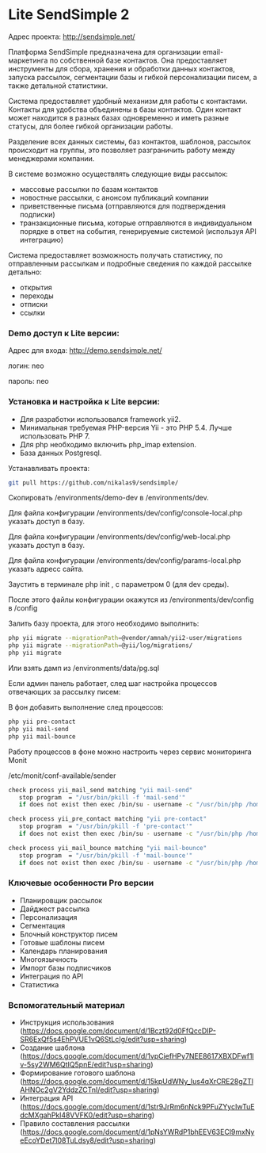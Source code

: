 # Lite SendSimple 2

Адрес проекта: http://sendsimple.net/

Платформа SendSimple предназначена для организации email-маркетинга по собственной базе контактов. Она предоставляет инструменты для сбора, хранения и обработки данных контактов, запуска рассылок, сегментации базы и гибкой персонализации писем, а также детальной статистики.

Система предоставляет удобный механизм для работы с контактами. Контакты для удобства объединены в базы контактов. Один контакт может находится в разных базах одновременно и иметь разные статусы, для более гибкой организации работы.

Разделение всех данных системы, баз контактов, шаблонов, рассылок происходит на группы, это позволяет разграничить работу между менеджерами компании.

В системе возможно осуществлять следующие виды рассылок:
- массовые рассылки по базам контактов
- новостные рассылки, с анонсом публикаций компании
- приветственные письма (отправляются для подтверждения подписки)
- транзакционные письма, которые отправляются в индивидуальном порядке в ответ на события, генерируемые системой (используя API интеграцию)

Система предоставляет возможность получать статистику,
по отправленным рассылкам и подробные сведения по каждой рассылке детально:
- открытия
- переходы
- отписки
- ссылки


### Demo доступ к Lite версии: 
 
 Адрес для входа: http://demo.sendsimple.net/

 логин: neo
 
 пароль: neo


### Установка и настройка к Lite версии:

- Для разработки использовался framework yii2.
- Минимальная требуемая PHP-версия Yii - это PHP 5.4. Лучше использовать PHP 7.
- Для php необходимо включить php_imap extension.
- База данных Postgresql.

Устанавливать проекта:
```bash
git pull https://github.com/nikalas9/sendsimple/
```
Скопировать /environments/demo-dev в /environments/dev.

Для файла конфигурации /environments/dev/config/console-local.php указать доступ в базу.

Для файла конфигурации /environments/dev/config/web-local.php указать доступ в базу.

Для файла конфигурации /environments/dev/config/params-local.php указать адресс сайта.

Заустить в терминале php init , с параметром 0 (для dev среды).

После этого файлы конфигурации окажутся из /environments/dev/config в /config

Залить базу проекта, для этого необходимо выполнить:

```bash
php yii migrate --migrationPath=@vendor/amnah/yii2-user/migrations
php yii migrate --migrationPath=@yii/log/migrations/
php yii migrate
```

Или взять дамп из /environments/data/pg.sql

Если админ панель работает, след шаг настройка процессов отвечающих за рассылку писем:

В фон добавить выполнение след процессов:
```bash
php yii pre-contact
php yii mail-send
php yii mail-bounce
```
Работу процессов в фоне можно настроить через сервис мониторинга Monit

/etc/monit/conf-available/sender
```bash
check process yii_mail_send matching "yii mail-send"
   stop program  = "/usr/bin/pkill -f 'mail-send'"
   if does not exist then exec /bin/su - username -c "/usr/bin/php /home/username/web/demo.sendsimple.net/public_html/sendsimple/yii mail-send"

check process yii_pre_contact matching "yii pre-contact"
   stop program  = "/usr/bin/pkill -f 'pre-contact'"
   if does not exist then exec /bin/su - username -c "/usr/bin/php /home/username/web/demo.sendsimple.net/public_html/sendsimple/yii pre-contact"

check process yii_mail_bounce matching "yii mail-bounce"
   stop program  = "/usr/bin/pkill -f 'mail-bounce'"
   if does not exist then exec /bin/su - username -c "/usr/bin/php /home/username/web/demo.sendsimple.net/public_html/sendsimple/yii mail-bounce"
```


### Ключевые особенности Pro версии 

- Планировщик рассылок
- Дайджест рассылка
- Персонализация
- Сегментация
- Блочный конструктор писем
- Готовые шаблоны писем
- Календарь планирования
- Многоязычность
- Импорт базы подписчиков
- Интеграция по API
- Статистика


### Вспомогательный материал

- Инструкция использования (https://docs.google.com/document/d/1Bczt92d0FfQccDIP-SR6ExQf5s4EhPVUE1vQ6StLcIg/edit?usp=sharing)
- Создание шаблона (https://docs.google.com/document/d/1vpCiefHPy7NEE8617XBXDFwf1lv-5sy2WM6QtIQ5pnE/edit?usp=sharing)
- Формирование готового шаблона (https://docs.google.com/document/d/15kpUdWNy_Ius4qXrCRE28gZTlAHNOc2gV2YddzZCTnI/edit?usp=sharing)
- Интеграция API (https://docs.google.com/document/d/1str9JrRm6nNck9PFuZYycIwTuEdcMXgahPkl48VVFK0/edit?usp=sharing)
- Правило составления рассылки (https://docs.google.com/document/d/1pNsYWRdP1bhEEV63ECl9mxNyeEcoYDet7l08TuLdsy8/edit?usp=sharing)


